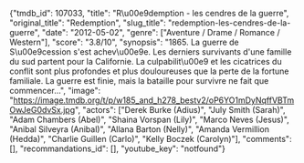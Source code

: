 {"tmdb_id": 107033, "title": "R\u00e9demption - les cendres de la guerre", "original_title": "Redemption", "slug_title": "redemption-les-cendres-de-la-guerre", "date": "2012-05-02", "genre": ["Aventure / Drame / Romance / Western"], "score": "3.8/10", "synopsis": "1865. La guerre de S\u00e9cession s'est achev\u00e9e. Les derniers survivants d'une famille du sud partent pour la Californie. La culpabilit\u00e9 et les cicatrices du conflit sont plus profondes et plus douloureuses que la perte de la fortune familiale. La guerre est finie, mais la bataille pour survivre ne fait que commencer...", "image": "https://image.tmdb.org/t/p/w185_and_h278_bestv2/oP6YO1mDyNqffVBTmOwJeG0dvSx.jpg", "actors": ["Derek Burke (Adius)", "July Smith (Sarah)", "Adam Chambers (Abel)", "Shaina Vorspan (Lily)", "Marco Neves (Jesus)", "Anibal Silveyra (Anibal)", "Allana Barton (Nelly)", "Amanda Vermillion (Hedda)", "Charlie Guillen (Carlo)", "Kelly Boczek (Carolyn)"], "comments": [], "recommandations_id": [], "youtube_key": "notfound"}